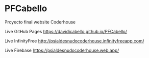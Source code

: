 # PFCabello
Proyecto final website Coderhouse

Live GitHub Pages https://davidicabello.github.io/PFCabello/

Live InfinityFree http://psialdesnudocoderhouse.infinityfreeapp.com/

Live Firebase https://psialdesnudocoderhouse.web.app/

